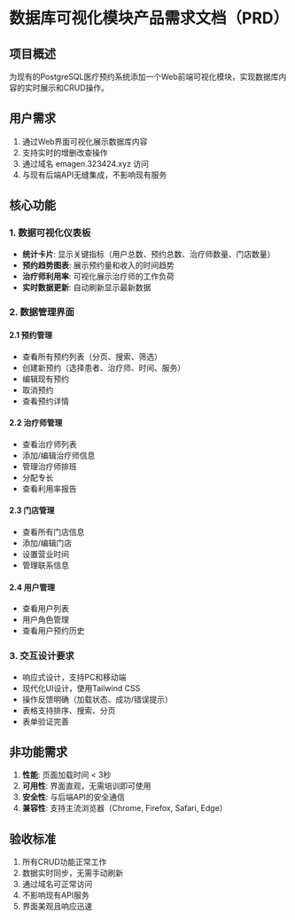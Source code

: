 # 数据库可视化模块产品需求文档（PRD）

## 项目概述
为现有的PostgreSQL医疗预约系统添加一个Web前端可视化模块，实现数据库内容的实时展示和CRUD操作。

## 用户需求
1. 通过Web界面可视化展示数据库内容
2. 支持实时的增删改查操作
3. 通过域名 emagen.323424.xyz 访问
4. 与现有后端API无缝集成，不影响现有服务

## 核心功能

### 1. 数据可视化仪表板
- **统计卡片**: 显示关键指标（用户总数、预约总数、治疗师数量、门店数量）
- **预约趋势图表**: 展示预约量和收入的时间趋势
- **治疗师利用率**: 可视化展示治疗师的工作负荷
- **实时数据更新**: 自动刷新显示最新数据

### 2. 数据管理界面

#### 2.1 预约管理
- 查看所有预约列表（分页、搜索、筛选）
- 创建新预约（选择患者、治疗师、时间、服务）
- 编辑现有预约
- 取消预约
- 查看预约详情

#### 2.2 治疗师管理
- 查看治疗师列表
- 添加/编辑治疗师信息
- 管理治疗师排班
- 分配专长
- 查看利用率报告

#### 2.3 门店管理
- 查看所有门店信息
- 添加/编辑门店
- 设置营业时间
- 管理联系信息

#### 2.4 用户管理
- 查看用户列表
- 用户角色管理
- 查看用户预约历史

### 3. 交互设计要求
- 响应式设计，支持PC和移动端
- 现代化UI设计，使用Tailwind CSS
- 操作反馈明确（加载状态、成功/错误提示）
- 表格支持排序、搜索、分页
- 表单验证完善

## 非功能需求
1. **性能**: 页面加载时间 < 3秒
2. **可用性**: 界面直观，无需培训即可使用
3. **安全性**: 与后端API的安全通信
4. **兼容性**: 支持主流浏览器（Chrome, Firefox, Safari, Edge）

## 验收标准
1. 所有CRUD功能正常工作
2. 数据实时同步，无需手动刷新
3. 通过域名可正常访问
4. 不影响现有API服务
5. 界面美观且响应迅速